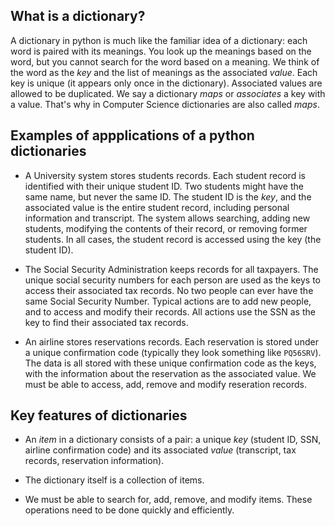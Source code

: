 ## What is a dictionary?

A dictionary in python is much like the familiar idea of a dictionary: each word is paired with its meanings. You look up the meanings based on the word, but you cannot search for the word based on a meaning. We think of the word as the *key* and the list of meanings as the associated *value*. Each key is unique (it appears only once in the dictionary). Associated values are allowed to be duplicated. We say a dictionary *maps* or *associates* a key with a value. That's why in Computer Science dictionaries are also called *maps*.

## Examples of appplications of a python dictionaries

- A University system stores students records. Each student record is identified with their unique student ID. Two students might have the same name, but never the same ID. The student ID is the *key*, and the associated value is the entire student record, including personal information and transcript. The system allows searching, adding new students, modifying the contents of their record, or removing former students. In all cases, the student record is accessed using the key (the student ID).

- The Social Security Administration keeps records for all taxpayers. The unique social security numbers for each person are used as the keys to access their associated tax records. No two people can ever have the same Social Security Number. Typical actions are to add new people, and to access and modify their records. All actions use the SSN as the key to find their associated tax records.

- An airline stores reservations records. Each reservation is stored under a unique confirmation code (typically they look something like `PQ56SRV`). The data is all stored with these unique confirmation code as the keys, with the information about the reservation as the associated value. We must be able to access, add, remove and modify reseration records.

## Key features of dictionaries

- An *item* in a dictionary consists of a pair: a unique *key* (student ID, SSN, airline confirmation code) and its associated *value* (transcript, tax records, reservation information).

- The dictionary itself is a collection of items.

- We must be able to search for, add, remove, and modify items. These operations need to be done quickly and efficiently.
